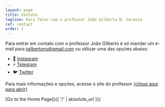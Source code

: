 ```yaml
---
layout: page
title: Contato
tagline: Para falar com o professor João Gilberto N. Saraiva
ref: contact
order: 1
---
```


Para entrar em contato com o professor João Gilberto é só mandar um e-mail para [jgilbertons@gmail.com](mailto:jgilbertons@gmail.com) ou utilizar uma das opções abaixo:
       
- 📸 [Instagram](https://www.instagram.com/0jonjo/)
- ⚡ [Telegram](https://t.me/jonjo0)  
- 🐦 [Twitter](https://twitter.com/0jonjo)

Para mais informações e opções, acesse o site do professor [(clique aqui para abrir)](https://0jonjo.github.io/0jonjo/)

[Go to the Home Page]({{ '/' | absolute_url }})

